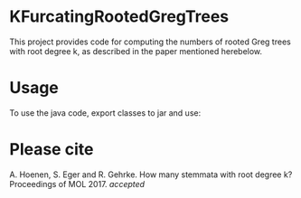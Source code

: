 # KFurcatingRootedGregTrees
This project provides code for computing the numbers of rooted Greg trees with root degree k, as described in the paper mentioned herebelow.
# Usage
To use the java code, export classes to jar and use:
# Please cite
A. Hoenen, S. Eger and R. Gehrke. How many stemmata with root degree k? Proceedings of MOL 2017. <i>accepted</i>
